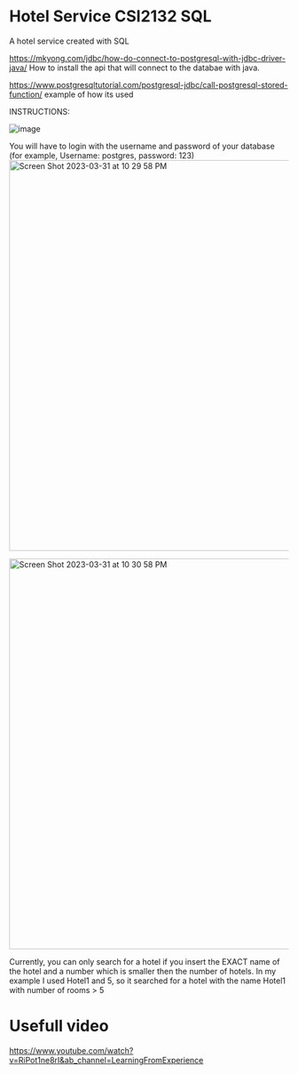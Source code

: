 # Hotel Service CSI2132 SQL 
 A hotel service created with SQL

https://mkyong.com/jdbc/how-do-connect-to-postgresql-with-jdbc-driver-java/
How to install the api that will connect to the databae with java.

https://www.postgresqltutorial.com/postgresql-jdbc/call-postgresql-stored-function/
example of how its used

INSTRUCTIONS:


![image](https://user-images.githubusercontent.com/113709937/222928067-0868b2a3-ac2d-4145-a8b1-eec228182592.png)

You will have to login with the username and password of your database (for example, Username: postgres, password: 123)
<img width="703" alt="Screen Shot 2023-03-31 at 10 29 58 PM" src="https://user-images.githubusercontent.com/113477833/229261662-a0c76aff-4773-4e59-9785-738a54d9ead1.png">

<img width="703" alt="Screen Shot 2023-03-31 at 10 30 58 PM" src="https://user-images.githubusercontent.com/113477833/229261698-b307dfc4-272d-47d7-894f-579ce74ea197.png">


Currently, you can only search for a hotel if you insert the EXACT name of the hotel and a number which is smaller then the number of hotels. In my example I used Hotel1 and 5, so it searched for a hotel with the name Hotel1 with number of rooms > 5

# Usefull video
https://www.youtube.com/watch?v=RiPot1ne8rI&ab_channel=LearningFromExperience
